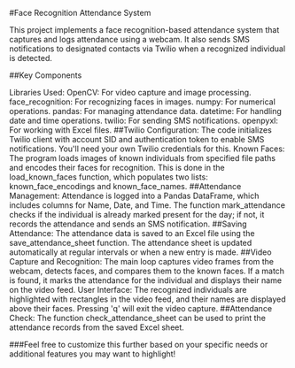 #Face Recognition Attendance System

This project implements a face recognition-based attendance system that captures and logs attendance using a webcam. It also sends SMS notifications to designated contacts via Twilio when a recognized individual is detected.

##Key Components

Libraries Used:
OpenCV: For video capture and image processing.
face_recognition: For recognizing faces in images.
numpy: For numerical operations.
pandas: For managing attendance data.
datetime: For handling date and time operations.
twilio: For sending SMS notifications.
openpyxl: For working with Excel files.
##Twilio Configuration:
The code initializes Twilio client with account SID and authentication token to enable SMS notifications. You'll need your own Twilio credentials for this.
Known Faces:
The program loads images of known individuals from specified file paths and encodes their faces for recognition. This is done in the load_known_faces function, which populates two lists: known_face_encodings and known_face_names.
##Attendance Management:
Attendance is logged into a Pandas DataFrame, which includes columns for Name, Date, and Time. The function mark_attendance checks if the individual is already marked present for the day; if not, it records the attendance and sends an SMS notification.
##Saving Attendance:
The attendance data is saved to an Excel file using the save_attendance_sheet function. The attendance sheet is updated automatically at regular intervals or when a new entry is made.
##Video Capture and Recognition:
The main loop captures video frames from the webcam, detects faces, and compares them to the known faces. If a match is found, it marks the attendance for the individual and displays their name on the video feed.
User Interface:
The recognized individuals are highlighted with rectangles in the video feed, and their names are displayed above their faces. Pressing 'q' will exit the video capture.
##Attendance Check:
The function check_attendance_sheet can be used to print the attendance records from the saved Excel sheet.


###Feel free to customize this further based on your specific needs or additional features you may want to highlight!

